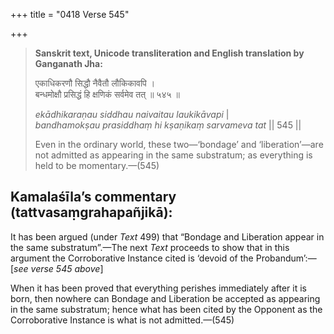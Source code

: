 +++
title = "0418 Verse 545"

+++
> **Sanskrit text, Unicode transliteration and English translation by Ganganath Jha:** 
>
> एकाधिकरणौ सिद्धौ नैवैतौ लौकिकावपि ।  
> बन्धमोक्षौ प्रसिद्धं हि क्षणिकं सर्वमेव तत् ॥ ५४५ ॥ 
>
> *ekādhikaraṇau siddhau naivaitau laukikāvapi* \|  
> *bandhamokṣau prasiddhaṃ hi kṣaṇikaṃ sarvameva tat* \|\| 545 \|\| 
>
> Even in the ordinary world, these two—‘bondage’ and ‘liberation’—are not admitted as appearing in the same substratum; as everything is held to be momentary.—(545)



## Kamalaśīla’s commentary (tattvasaṃgrahapañjikā):

It has been argued (under *Text* 499) that “Bondage and Liberation appear in the same substratum”.—The next *Text* proceeds to show that in this argument the Corroborative Instance cited is ‘devoid of the Probandum’:—[*see verse 545 above*]

When it has been proved that everything perishes immediately after it is born, then nowhere can Bondage and Liberation be accepted as appearing in the same substratum; hence what has been cited by the Opponent as the Corroborative Instance is what is not admitted.—(545)


